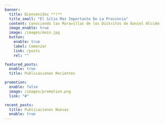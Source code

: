 ```yaml
---
banner:
  title: Bienvenidos **!**
  title_small: "El Sitio Mas Importante De La Provincia"
  content: Conociendo las Maravillas de los Distritos de Daniel Alcides Carrión
  image_enable: true
  image: /images/main.jpg
  button:
    enable: true
    label: Comenzar
    link: /posts
    rel: ""

featured_posts:
  enable: true
  title: Publicaciones Recientes

promotion:
  enable: false
  image: /images/promotion.png
  link: "#"

recent_posts:
  title: Publicaciones Nuevas
  enable: true
---
```

